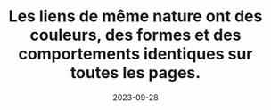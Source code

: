 ---
N: '133'
Rubrique: Liens
title: Les liens de même nature ont des couleurs, des formes et des comportements
  identiques sur toutes les pages.
detail: Les liens de même nature ont des couleurs, des formes et des comportements  identiques dans tous les Documents de Contenu (Content Document)
abstract: 
categories: [" Liens"]
agrege: O4133-E041
opquast: '4 133'
indiceebook: '41'
description: "Règle n° 041"
weight:  041
actif: '1'
layout: rules
date: 2023-09-28
tags: ["", ""]
objectif: ["", ""]
Meo: [""]
Controle: ""
Author: "Opquast"
steps: ["", ""]
---
